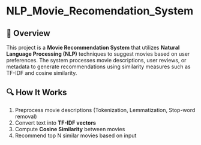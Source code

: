 # NLP_Movie_Recomendation_System

## 📌 Overview
This project is a **Movie Recommendation System** that utilizes **Natural Language Processing (NLP)** techniques to suggest movies based on user preferences. The system processes movie descriptions, user reviews, or metadata to generate recommendations using similarity measures such as TF-IDF and cosine similarity.

## 🔍 How It Works
1. Preprocess movie descriptions (Tokenization, Lemmatization, Stop-word removal)
2. Convert text into **TF-IDF vectors**
3. Compute **Cosine Similarity** between movies
4. Recommend top N similar movies based on input
